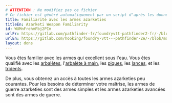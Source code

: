 ```yaml
---
# ATTENTION : Ne modifiez pas ce fichier
# Ce fichier est généré automatiquement par un script d'après les données du module Foundry VTT officiel et de sa traduction
title: Familiarité avec les armes azarketies
titleEn: Azarketi Weapon Familiarity
id: WUMnFrehmFbj2PIm
urlFr: https://gitlab.com/pathfinder-fr/foundryvtt-pathfinder2-fr/-/blob/master/data/feats/WUMnFrehmFbj2PIm.htm
urlEn: https://gitlab.com/hooking/foundry-vtt---pathfinder-2e/-/blob/master/packs/data/feats.db/azarketi-weapon-familiarity.json
layout: dons
---
```

Vous êtes familier avec les armes qui excellent sous l'eau. Vous êtes qualifié avec les [arbalètes](../équipements/arbalète.html), l'[arbalète à main](../équipements/arbalète-de-poing.html), les [piques](../équipements/pique.html), les [lances](../équipements/lance.html), et les [tridents](../équipements/trident.html).

De plus, vous obtenez un accès à toutes les armes azarketies peu courantes. Pour les besoins de déterminer votre maîtrise, les armes de guerre azarketies sont des armes simples et les armes azarketies avancées sont des armes de guerre.
